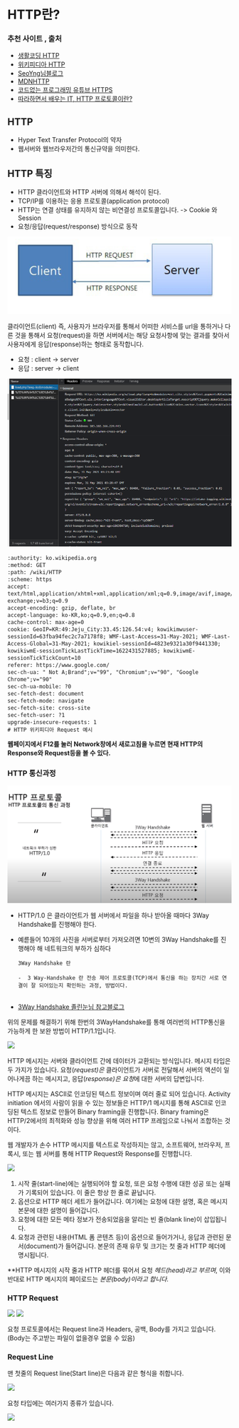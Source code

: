 # HTTP란?

### 추천 사이트 , 출처

- [생활코딩 HTTP](https://opentutorials.org/course/3385,"생활코딩")
- [위키피디아 HTTP](https://ko.wikipedia.org/wiki/HTTP,"위키피디아")
- [SeoYng님블로그](https://velog.io/@tjdud0123/HTTP-%EC%A0%95%EB%A6%AC)
- [MDNHTTP](https://developer.mozilla.org/ko/docs/Web/HTTP/Messages)
- [코드없는 프로그래밍 유튜브 HTTPS](https://youtu.be/kBlQiwXSx8A)
- [따라하면서 배우는 IT, HTTP 프로토콜이란?](https://www.youtube.com/watch?v=TwsQX1AnWJU)

## HTTP

- Hyper Text Transfer  Protocol의 약자
- 웹서버와 웹브라우저간의 통신규약을 의미한다.



## HTTP 특징

- HTTP 클라이언트와 HTTP 서버에 의해서 해석이 된다.
- TCP/IP를 이용하는 응용 프로토콜(application protocol)
- HTTP는 연결 상태를 유지하지 않는 비연결성 프로토콜입니다. -> Cookie 와 Session 
- 요청/응답(request/response) 방식으로 동작

<img src="./img/httpre.PNG">	

클라이언트(client) 즉, 사용자가 브라우저를 통해서 어떠한 서비스를 url을 통하거나 다른 것을 통해서 요청(request)을 하면 서버에서는 해당 요청사항에 맞는 결과를 찾아서 사용자에게 응답(response)하는 형태로 동작합니다.

- 요청 : client -> server
- 응답 : server -> client

<img src="./img/http네트워크.PNG">

```http
:authority: ko.wikipedia.org
:method: GET
:path: /wiki/HTTP
:scheme: https
accept: text/html,application/xhtml+xml,application/xml;q=0.9,image/avif,image/webp,image/aPNG,*/*;q=0.8,application/signed-exchange;v=b3;q=0.9
accept-encoding: gzip, deflate, br
accept-language: ko-KR,ko;q=0.9,en;q=0.8
cache-control: max-age=0
cookie: GeoIP=KR:49:Jeju_City:33.45:126.54:v4; kowikimwuser-sessionId=63fba94fec2c7a7178f8; WMF-Last-Access=31-May-2021; WMF-Last-Access-Global=31-May-2021; kowikiel-sessionId=4823e9321a30f9441330; kowikiwmE-sessionTickLastTickTime=1622431527885; kowikiwmE-sessionTickTickCount=10
referer: https://www.google.com/
sec-ch-ua: " Not A;Brand";v="99", "Chromium";v="90", "Google Chrome";v="90"
sec-ch-ua-mobile: ?0
sec-fetch-dest: document
sec-fetch-mode: navigate
sec-fetch-site: cross-site
sec-fetch-user: ?1
upgrade-insecure-requests: 1
# HTTP 위키피디아 Request 예시
```



**웹페이지에서 F12를 눌러 Network창에서 새로고침을 누르면 현재 HTTP의 Response와 Request등을 볼 수 있다.**



### HTTP 통신과정

<img src="./img/http10.PNG">

- HTTP/1.0 은 클라이언트가 웹 서버에서 파일을 하나 받아올 때마다 3Way Handshake를 진행해야 한다.

- 예륻들어 10개의 사진을 서버로부터 가져오려면 10변의 3Way Handshake를 진행해야 해 네트워크의 부하가 심하다

  ```
  3Way Handshake 란
  
  -  3 Way-Handshake 란 전송 제어 프로토콜(TCP)에서 통신을 하는 장치간 서로 연결이 잘 되어있는지 확인하는 과정, 방법이다. 
  

- [3Way Handshake 졸린눈님 참고블로그](https://sleepyeyes.tistory.com/4)

위의 문제를 해결하기 위해 한번의 3WayHandshake를 통해 여러번의 HTTP통신을 가능하게 한 보완 방법이 HTTP/1.1입니다.

<img src="./img/http11.PNG">

HTTP 메시지는 서버와 클라이언트 간에 데이터가 교환되는 방식입니다. 메시지 타입은 두 가지가 있습니다. 요청(*request)은* 클라이언트가 서버로 전달해서 서버의 액션이 일어나게끔 하는 메시지고, 응답(*response)은 요청*에 대한 서버의 답변입니다.

HTTP 메시지는 ASCII로 인코딩된 텍스트 정보이며 여러 줄로 되어 있습니다. Activity initiation 에서의 사람이 읽을 수 있는 정보들은 HTTP/1 메시지를 통해  ASCII로 인코딩된 텍스트 정보로 만들어 Binary framing을 진행합니다. Binary framing은 HTTP/2에서의 최적화와 성능 향상을 위해 여러 HTTP 프레임으로 나눠서 조합하는 것이다.

웹 개발자가 손수 HTTP 메시지를 텍스트로 작성하지는 않고,  소프트웨어, 브라우저, 프록시, 또는 웹 서버를 통해 HTTP Request와 Response를 진행합니다.

<img src="./img/httprequest.PNG">



1. 시작 줄(start-line)에는 실행되어야 할 요청, 또은 요청 수행에 대한 성공 또는 실패가 기록되어 있습니다. 이 줄은 항상 한 줄로 끝납니다.
2. 옵션으로 HTTP 헤더 세트가 들어갑니다. 여기에는 요청에 대한 설명, 혹은 메시지 본문에 대한 설명이 들어갑니다.
3. 요청에 대한 모든 메타 정보가 전송되었음을 알리는 빈 줄(blank line)이 삽입됩니다.
4. 요청과 관련된 내용(HTML 폼 콘텐츠 등)이 옵션으로 들어가거나, 응답과 관련된 문서(document)가 들어갑니다. 본문의 존재 유무 및 크기는 첫 줄과 HTTP 헤더에 명시됩니다.

**HTTP 메시지의 시작 줄과 HTTP 헤더를 묶어서 요청 *헤드(head)라고 부르며*, 이와 반대로 HTTP 메시지의 페이로드는 *본문(body)*이라고 합니다.**



### HTTP Request

<img src="./img/reqres.PNG">

<img src="./img/httprequest1.PNG">



요청 프로토콜에서는 Request line과 Headers, 공백, Body를 가지고 있습니다. (Body는 주고받는 파일이 없을경우 없을 수 있음)

### Request Line

맨 첫줄의 Request line(Start line)은 다음과 같은 형식을 취합니다.

<img src="./img/requestline.PNG">

요청 타입에는 여러가지 종류가 있습니다.

<img src="./img/requestmethod.PNG">

